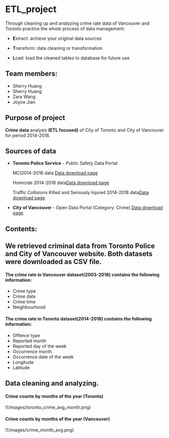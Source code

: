 # ETL_project

Through cleaning up and analyzing crime rate data of Vancouver and Toronto practice the whole process of data management:

* **E**xtract: achieve your original data sources 

* **T**ransform: data cleaning or transformation 

* **L**oad: load the cleaned tables to database for future use

## Team members:
* Sherry Huang
* Sherry Huang
* Zara Wang
* Joyce Jian

## Purpose of project
__Crime data__ analysis __(ETL focused)__ of City of Toronto and City of Vancouver for period 2014-2018. 

## Sources of data
* __Toronto Police Service__ - Public Safety Data Portal 

  MCI2014-2018 data [Data download page](https://data.torontopolice.on.ca/datasets/98f7dde610b54b9081dfca80be453ac9_0) 

  Homicide 2014-2018 data[Data download page](http://data.torontopolice.on.ca/datasets/7826a3ef2eff4d64a7f70e909de007b5_0)

  Traffic Collisions Killed and Seriously Injured 2014-2018 data[Data download page](http://data.torontopolice.on.ca/datasets/7826a3ef2eff4d64a7f70e909de007b5_0)
  
* __City of Vancouver__ - Open Data Portal (Category: Crime)
[Data download page](https://data.torontopolice.on.ca/datasets/ksi)  

## Contents:
## We retrieved criminal data from Toronto Police and City of Vancouver website. Both datasets were downloaded as CSV file.
#### The crime rate in Vancouver dataset(2003-2018) contains the following information:
- Crime type
- Crime date
- Crime time
- Neighbourhood
#### The crime rate in Toronto dataset(2014-2018) contains the following information:
- Offence type
- Reported month
- Reported day of the week
- Occurrence month
- Occurrence date of the week
- Longitude
- Latitude
## Data cleaning and analyzing.
#### Crime counts by months of the year (Toronto)
!(/images/toronto_crime_avg_month.png)
#### Crime counts by months of the year (Vancouver)
!(/images/crime_month_avg.png)

